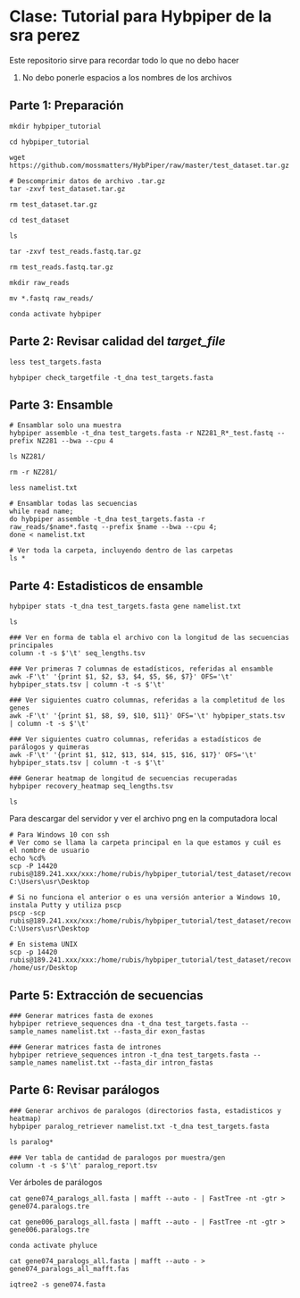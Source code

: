 
# Clase: Tutorial para Hybpiper de la sra perez
Este repositorio sirve para recordar todo lo que no debo hacer

1. No debo ponerle espacios a los nombres de los archivos

## Parte 1: Preparación
```
mkdir hybpiper_tutorial
```

```
cd hybpiper_tutorial
```

```
wget https://github.com/mossmatters/HybPiper/raw/master/test_dataset.tar.gz
```

```
# Descomprimir datos de archivo .tar.gz
tar -zxvf test_dataset.tar.gz
```

```
rm test_dataset.tar.gz
```

```
cd test_dataset
```

```
ls
```

```
tar -zxvf test_reads.fastq.tar.gz
```

```
rm test_reads.fastq.tar.gz
```

```
mkdir raw_reads
```

```
mv *.fastq raw_reads/
```

```
conda activate hybpiper
```

## Parte 2: Revisar calidad del *target_file*
```
less test_targets.fasta
```
```
hybpiper check_targetfile -t_dna test_targets.fasta
```

## Parte 3: Ensamble
```
# Ensamblar solo una muestra
hybpiper assemble -t_dna test_targets.fasta -r NZ281_R*_test.fastq --prefix NZ281 --bwa --cpu 4
```

```
ls NZ281/
```

```
rm -r NZ281/
```

```
less namelist.txt
```

```
# Ensamblar todas las secuencias
while read name;
do hybpiper assemble -t_dna test_targets.fasta -r raw_reads/$name*.fastq --prefix $name --bwa --cpu 4;
done < namelist.txt
```


```
# Ver toda la carpeta, incluyendo dentro de las carpetas
ls *
```


## Parte 4: Estadisticos de ensamble

```
hybpiper stats -t_dna test_targets.fasta gene namelist.txt
```

```
ls
```


```
### Ver en forma de tabla el archivo con la longitud de las secuencias principales
column -t -s $'\t' seq_lengths.tsv
```


```
### Ver primeras 7 columnas de estadísticos, referidas al ensamble
awk -F'\t' '{print $1, $2, $3, $4, $5, $6, $7}' OFS='\t' hybpiper_stats.tsv | column -t -s $'\t'
```

```
### Ver siguientes cuatro columnas, referidas a la completitud de los genes
awk -F'\t' '{print $1, $8, $9, $10, $11}' OFS='\t' hybpiper_stats.tsv | column -t -s $'\t'
```


```
### Ver siguientes cuatro columnas, referidas a estadísticos de parálogos y quimeras
awk -F'\t' '{print $1, $12, $13, $14, $15, $16, $17}' OFS='\t' hybpiper_stats.tsv | column -t -s $'\t'
```

```
### Generar heatmap de longitud de secuencias recuperadas
hybpiper recovery_heatmap seq_lengths.tsv
```

```
ls
```


Para descargar del servidor y ver el archivo png en la computadora local
```
# Para Windows 10 con ssh
# Ver como se llama la carpeta principal en la que estamos y cuál es el nombre de usuario
echo %cd%
scp -P 14420 rubis@189.241.xxx/xxx:/home/rubis/hybpiper_tutorial/test_dataset/recovery_heatmap.png C:\Users\usr\Desktop
```

```
# Si no funciona el anterior o es una versión anterior a Windows 10, instala Putty y utiliza pscp
pscp -scp  rubis@189.241.xxx/xxx:/home/rubis/hybpiper_tutorial/test_dataset/recovery_heatmap.png C:\Users\usr\Desktop
```

```
# En sistema UNIX
scp -p 14420 rubis@189.241.xxx/xxx:/home/rubis/hybpiper_tutorial/test_dataset/recovery_heatmap.png /home/usr/Desktop
```




## Parte 5: Extracción de secuencias

```
### Generar matrices fasta de exones
hybpiper retrieve_sequences dna -t_dna test_targets.fasta --sample_names namelist.txt --fasta_dir exon_fastas
```


```
### Generar matrices fasta de intrones
hybpiper retrieve_sequences intron -t_dna test_targets.fasta --sample_names namelist.txt --fasta_dir intron_fastas
```

## Parte 6: Revisar parálogos

```
### Generar archivos de paralogos (directorios fasta, estadisticos y heatmap)
hybpiper paralog_retriever namelist.txt -t_dna test_targets.fasta
```

```
ls paralog*
```



```
### Ver tabla de cantidad de paralogos por muestra/gen
column -t -s $'\t' paralog_report.tsv
```

Ver árboles de parálogos

```
cat gene074_paralogs_all.fasta | mafft --auto - | FastTree -nt -gtr > gene074.paralogs.tre
```
```
cat gene006_paralogs_all.fasta | mafft --auto - | FastTree -nt -gtr > gene006.paralogs.tre
```

```
conda activate phyluce 
```

```
cat gene074_paralogs_all.fasta | mafft --auto - > gene074_paralogs_all_mafft.fas
```
```
iqtree2 -s gene074.fasta
```
